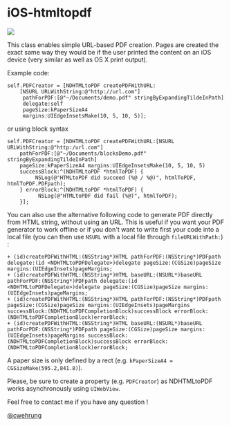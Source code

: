 iOS-htmltopdf
=============

[<img src="https://www.paypal.com/en_US/i/btn/btn_donateCC_LG.gif">](https://www.paypal.com/cgi-bin/webscr?cmd=_s-xclick&hosted_button_id=P9MWVQ5H6PP5L)

This class enables simple URL-based PDF creation. Pages are created the exact same way they would be if the user printed the content on an iOS device (very similar as well as OS X print output).

Example code:

```objc
self.PDFCreator = [NDHTMLtoPDF createPDFWithURL:
    [NSURL URLWithString:@"http://url.com"]
     pathForPDF:[@"~/Documents/demo.pdf" stringByExpandingTildeInPath]
     delegate:self
     pageSize:kPaperSizeA4
     margins:UIEdgeInsetsMake(10, 5, 10, 5)];
```

or using block syntax

```objc
self.PDFCreator = [NDHTMLtoPDF createPDFWithURL:[NSURL URLWithString:@"http:/url.com"]
    pathForPDF:[@"~/Documents/blocksDemo.pdf" stringByExpandingTildeInPath]
    pageSize:kPaperSizeA4 margins:UIEdgeInsetsMake(10, 5, 10, 5)
    successBlock:^(NDHTMLtoPDF *htmlToPDF) {
         NSLog(@"HTMLtoPDF did succeed (%@ / %@)", htmlToPDF, htmlToPDF.PDFpath);
    } errorBlock:^(NDHTMLtoPDF *htmlToPDF) {
          NSLog(@"HTMLtoPDF did fail (%@)", htmlToPDF);
    }];
```

You can also use the alternative following code to generate PDF directly from HTML string, without using an URL. This is useful if you want your PDF generator to work offline or if you don't want to write first your code into a local file (you can then use `NSURL` with a local file through `fileURLWithPath:`) :

```objc
+ (id)createPDFWithHTML:(NSString*)HTML pathForPDF:(NSString*)PDFpath delegate:(id <NDHTMLtoPDFDelegate>)delegate pageSize:(CGSize)pageSize margins:(UIEdgeInsets)pageMargins;
+ (id)createPDFWithHTML:(NSString*)HTML baseURL:(NSURL*)baseURL pathForPDF:(NSString*)PDFpath delegate:(id <NDHTMLtoPDFDelegate>)delegate pageSize:(CGSize)pageSize margins:(UIEdgeInsets)pageMargins;
+ (id)createPDFWithHTML:(NSString*)HTML pathForPDF:(NSString*)PDFpath pageSize:(CGSize)pageSize margins:(UIEdgeInsets)pageMargins successBlock:(NDHTMLtoPDFCompletionBlock)successBlock errorBlock:(NDHTMLtoPDFCompletionBlock)errorBlock;
+ (id)createPDFWithHTML:(NSString*)HTML baseURL:(NSURL*)baseURL pathForPDF:(NSString*)PDFpath pageSize:(CGSize)pageSize margins:(UIEdgeInsets)pageMargins successBlock:(NDHTMLtoPDFCompletionBlock)successBlock errorBlock:(NDHTMLtoPDFCompletionBlock)errorBlock;
```

A paper size is only defined by a rect (e.g. `kPaperSizeA4 = CGSizeMake(595.2,841.8)`).

Please, be sure to create a property (e.g. `PDFCreator`) as NDHTMLtoPDF works asynchronously using `UIWebView`.

Feel free to contact me if you have any question !

[@cwehrung](https://twitter.com/cwehrung)

